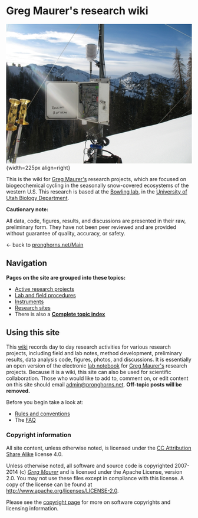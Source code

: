 # Greg Maurer's research wiki

![Hidden Canyon datalogger](media/hiddencanyon/hcimg_3855_scaled_.jpg){width=225px align=right}

This is the wiki for [Greg Maurer's](http://pronghorns.net/about.html)
research projects, which are focused on biogeochemical cycling in the
seasonally snow-covered ecosystems of the western U.S. This research is based
at the [Bowling lab](http://bioweb.biology.utah.edu/bowling/), in the 
[University of Utah Biology Department](http://www.biology.utah.edu).

**Cautionary note:**

All data, code, figures, results, and discussions are presented in their
raw, preliminary form. They have not been peer reviewed and are provided
without guarantee of quality, accuracy, or safety.

<- back to [pronghorns.net/Main](http://pronghorns.net/)

## Navigation

**Pages on the site are grouped into these topics:**

* [Active research projects](topicindex.md#Active_research_projects)
* [Lab and field procedures](topicindex.md#Procedures )
* [Instruments](topicindex.md#Instruments)
* [Research sites](topicindex.md#Research_sites)
* There is also a **[Complete topic index](topicindex.md)**

## Using this site

This [wiki](http://en.wikipedia.org/wiki/wiki) records day to day research
activities for various research projects, including field and lab notes,
method development, preliminary results, data analysis code, figures,
photos, and discussions. It is essentially an open version of the
electronic [lab notebook](http://en.wikipedia.org/wiki/lab_notebook) for [Greg
Maurer's](http://pronghorns.net/about.html) research
projects. Because it is a wiki, this site can also be used for
scientific collaboration. Those who would like to add to, comment on, or
edit content on this site should email <admin@pronghorns.net>.
**Off-topic posts will be removed.**

Before you begin take a look at:

* [Rules and conventions](wiki/wiki_standards.md)
* The [FAQ](faq.md)

### Copyright information

All site content, unless otherwise noted, is licensed under the [CC Attribution Share Alike](http://creativecommons.org/licenses/by-sa/4.0) license
4.0.

Unless otherwise noted, all software and source code is copyrighted
2007-2014 (c) *[Greg Maurer](greg@pronghorns.net)* and is
licensed under the Apache License, version 2.0. You may not use these
files except in compliance with this license. A copy of the license can
be found at <http://www.apache.org/licenses/LICENSE-2.0>.

Please see the [copyright page](wiki/wiki_copyright.md) for more on
software copyrights and licensing information.
